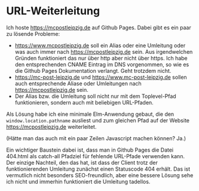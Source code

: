 # URL-Weiterleitung

Ich hoste https://mcpostleipzig.de auf Github Pages.  Dabei gibt
es ein paar zu lösende Probleme:

- https://www.mcpostleipzig.de soll ein Alias oder eine Umleitung
  oder was auch immer nach https://mcpostleipzig.de sein.
  Aus irgendwelchen Gründen funktioniert das nur über http aber
  nicht über https.  Ich habe den entsprechenden CNAME Eintrag im
  DNS vorgenommen, so wie es die Github Pages Dokumentation verlangt.
  Geht trotzdem nicht.
- https://mc-post-leipzig.de und https://www.mc-post-leipzig.de
  sollen auch entsprechende Aliase oder Umleitungen nach
  https://mcpostleipzig.de sein.
- Der Alias bzw. die Umleitung soll nicht nur mit dem Toplevel-Pfad
  funktionieren, sondern auch mit beliebigen URL-Pfaden.

Als Lösung habe ich eine minimale Elm-Anwendung gebaut, die den
`window.location.pathname` ausliest und zum gleichen Pfad auf der
Website https://mcpostleipzig.de weiterleitet.

(Hätte man das auch mit ein paar Zeilen Javascript machen können?
Ja.)

Ein wichtiger Baustein dabei ist, dass man in Github Pages die Datei
404.html als catch-all Pfadziel für fehlende URL-Pfade verwenden
kann.  Der einzige Nachteil, den das hat, ist dass der Client
trotz der funktionierenden Umleitung zunächst einen Statuscode
404 erhält.  Das ist vermutlich nicht besonders SEO-freundlich,
aber eine bessere Lösung sehe ich nicht und immerhin funktioniert
die Umleitung tadellos.
